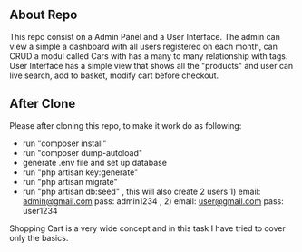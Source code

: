 ## About Repo
This repo consist on a Admin Panel and a User Interface. The admin can view a simple a dashboard with all users registered on each month, can CRUD a modul called Cars with has a many to many relationship with tags.
User Interface has a simple view that shows all the "products" and user can live search, add to basket, modify cart before checkout.
## After Clone

Please after cloning this repo, to make it work do as following: 
- run "composer install"
- run "composer dump-autoload"
- generate .env file and set up database
- run "php artisan key:generate"
- run "php artisan migrate"
- run "php artisan db:seed" , this will also create 2 users 1) email: admin@gmail.com pass: admin1234 , 2) email: user@gmail.com pass: user1234

Shopping Cart is a very wide concept and in this task I have tried to cover only the basics.
